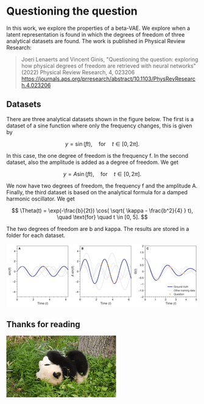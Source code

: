 # Questioning the question

In this work, we explore the properties of a beta-VAE. We explore when a latent representation is found in which the degrees of freedom of three analytical datasets are found. The work is published in Physical Review Research: 

> Joeri Lenaerts and Vincent Ginis, "Questioning the question: exploring how physical degrees of freedom are retrieved with neural networks" (2022)  Physical Review Research, 4, 023206 https://journals.aps.org/prresearch/abstract/10.1103/PhysRevResearch.4.023206

## Datasets

There are three analytical datasets shown in the figure below. The first is a dataset of a sine function where only the frequency changes, this is given by

$$ y = \sin(ft), \quad \text{for} \quad t \in [0, 2\pi]. $$

In this case, the one degree of freedom is the frequency f. In the second dataset, also the amplitude is added as a degree of freedom. We get 

$$ y = A \sin(ft), \quad \text{for} \quad t \in [0, 2\pi]. $$

We now have two degrees of freedom, the frequency f and the amplitude A. Finally, the third dataset is based on the analytical formula for a damped harmonic oscillator. We get

$$ \Theta(t) = \exp(-\frac{b}{2t}) \cos( \sqrt{ \kappa - \frac{b^2}{4} } t), \quad \text{for} \quad t \in [0, 5]. $$

The two degrees of freedom are b and kappa. The results are stored in a folder for each dataset.

![fig](./figure.png)

## Thanks for reading

![Panda](./panda.gif)
